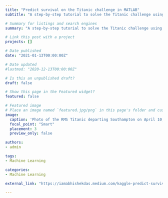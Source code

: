 ```yaml
---
title: "Predict survival on the Titanic challenge in MATLAB"
subtitle: "A step-by-step tutorial to solve the Titanic challenge using MATLAB"

# Summary for listings and search engines
summary: "A step-by-step tutorial to solve the Titanic challenge using MATLAB | Published in Towards Data Science"

# Link this post with a project
projects: []

# Date published
date: "2021-01-13T00:00:00Z"

# Date updated
#lastmod: "2020-12-13T00:00:00Z"

# Is this an unpublished draft?
draft: false

# Show this page in the Featured widget?
featured: false

# Featured image
# Place an image named `featured.jpg/png` in this page's folder and customize its options here.
image:
  caption: 'Photo of the RMS Titanic departing Southampton on April 10, 1912 by F.G.O. Stuart, Public Domain'
  focal_point: "Smart"
  placement: 3
  preview_only: false

authors:
- admin

tags:
- Machine Learning

categories:
- Machine Learning

external_link: "https://iamabhishekdas.medium.com/kaggle-predict-survival-on-the-titanic-challenge-in-matlab-56f6ad3bab78"

---
```

